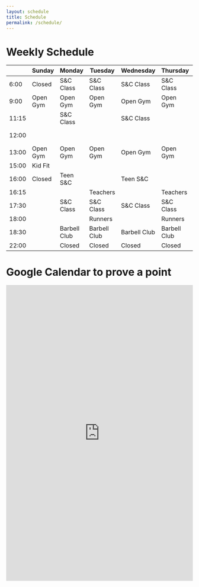 ```yaml
---
layout: schedule
title: Schedule
permalink: /schedule/
---
```


# Weekly Schedule

|       | Sunday    | Monday       | Tuesday     | Wednesday   | Thursday    | Friday    | Saturday     |
|-------|-----------|--------------|-------------|-------------|-------------|-----------|--------------|
|6:00   | Closed    | S&C Class    |S&C Class    |S&C Class    | S&C Class   | S&C Class | Closed       |
|9:00   | Open Gym  | Open Gym     | Open Gym    | Open Gym    | Open Gym    | Open Gym  | Open Gym     |
|11:15  |           | S&C Class    |             | S&C Class   |             | S&C Class |              |
|12:00  |           |              |             |             |             |           | Barbell Club |
|13:00  | Open Gym  | Open Gym     | Open Gym    | Open Gym    | Open Gym    | Open Gym  | Open Gym     |
|15:00  | Kid Fit   |              |             |             |             |           | Closed       |
|16:00  | Closed    | Teen S&C     |             | Teen S&C    |             | Teen S&C  |              |
|16:15  |           |              | Teachers    |             | Teachers    |           |              |
|17:30  |           | S&C Class    |S&C Class    |S&C Class    | S&C Class   |           |              |
|18:00  |           |              |Runners      |             | Runners     | GRIT      |              |
|18:30  |           | Barbell Club |Barbell Club |Barbell Club |Barbell Club |           |              |
|22:00  |           | Closed       |Closed       |Closed       |Closed       | Closed    |              |


# Google Calendar to prove a point
<iframe src="https://calendar.google.com/calendar/embed?src=cid9q71i0i5mj83pm8u6a8cc80%40group.calendar.google.com&ctz=America%2FNew_York" style="border: 0" width="100%" height="800" frameborder="0" scrolling="no"></iframe>